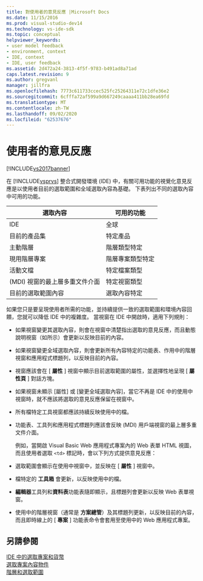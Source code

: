 ```yaml
---
title: 對使用者的意見反應 |Microsoft Docs
ms.date: 11/15/2016
ms.prod: visual-studio-dev14
ms.technology: vs-ide-sdk
ms.topic: conceptual
helpviewer_keywords:
- user model feedback
- environment, context
- IDE, context
- IDE, user feedback
ms.assetid: 2d472a24-3813-4f5f-9783-b491ad8a71ad
caps.latest.revision: 9
ms.author: gregvanl
manager: jillfra
ms.openlocfilehash: 7773c611733ccec525fc25264311e72c1dfe36e2
ms.sourcegitcommit: 6cfffa72af599a9d667249caaaa411bb28ea69fd
ms.translationtype: MT
ms.contentlocale: zh-TW
ms.lasthandoff: 09/02/2020
ms.locfileid: "62537676"
---
```

# <a name="feedback-to-the-user"></a>使用者的意見反應
[!INCLUDE[vs2017banner](../../includes/vs2017banner.md)]

在 [!INCLUDE[vsprvs](../../includes/vsprvs-md.md)] 整合式開發環境 (IDE) 中，有關可用功能的視覺化意見反應是以使用者目前的選取範圍和全域選取內容為基礎。 下表列出不同的選取內容中可用的功能。  
  
|選取內容|可用的功能|  
|-----------------------|-----------------------------|  
|IDE|全球|  
|目前的產品集|特定產品|  
|主動階層|階層類型特定|  
|現用階層專案|階層專案類型特定|  
|活動文檔|特定檔案類型|  
| (MDI) 視窗的最上層多重文件介面|特定視窗類型|  
|目前的選取範圍內容|選取內容特定|  
  
 如果您只是要呈現使用者所需的功能，並持續提供一致的選取範圍和環境內容回饋，您就可以降低 IDE 中的複雜度。 當視窗在 IDE 中開啟時，適用下列規則：  
  
- 如果視窗變更其選取內容，則會在視窗中清楚指出選取的意見反應，而且動態說明視窗（如所示）會更新以反映目前的內容。  
  
- 如果視窗變更全域選取內容，則會更新所有內容特定的功能表、作用中的階層視窗和應用程式標題列，以反映目前的內容。  
  
- 視窗應該會在 [ **屬性** ] 視窗中顯示目前選取範圍的屬性，並選擇性地呈現 [ **屬性頁** ] 對話方塊。  
  
- 如果視窗未顯示 [屬性] 或 [變更全域選取內容]，當它不再是 IDE 中的使用中視窗時，就不應該將選取的意見反應保留在視窗中。  
  
- 所有檔特定工具視窗都應該持續反映使用中的檔。  
  
- 功能表、工具列和應用程式標題列應該會反映 (MDI) 用戶端視窗的最上層多重文件介面。  
  
  例如，當開啟 Visual Basic Web 應用程式專案內的 Web 表單 HTML 視圖，而且使用者選取 `<td>` 標記時，會以下列方式提供意見反應：  
  
- 選取範圍會顯示在使用中視窗中，並反映在 [ **屬性** ] 視窗中。  
  
- 檔特定的 **工具箱** 會更新，以反映使用中的檔。  
  
- **編輯器**工具列和**資料表**功能表隨即顯示，且標題列會更新以反映 Web 表單視窗。  
  
- 使用中的階層視窗（通常是 **方案總管**）及其標題列更新，以反映目前的內容，而且即時線上的 [ **專案** ] 功能表命令會套用至使用中的 Web 應用程式專案。  
  
## <a name="see-also"></a>另請參閱  
 [IDE 中的選取專案和貨幣](../../extensibility/internals/selection-and-currency-in-the-ide.md)   
 [選取專案內容物件](../../extensibility/internals/selection-context-objects.md)   
 [階層和選取範圍](../../extensibility/internals/hierarchies-and-selection.md)
